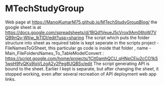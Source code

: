 # MTechStudyGroup
Web page at https://ManojKumarM75.github.io/MTechStudyGroupBlog/
the google sheet is at https://docs.google.com/spreadsheets/d/1BQd1VeueJ5cVrox9Am06toW7VQB9nQv-Wtjw_IkTIDI/edit?usp=sharing
The script which puts the folder structure into sheet as required table is kept seperate in the scripts project - FileNamesToGSheet, this particular gs code is inside that folder , name -Main_FileFoldersNames_To_TableModelConvert   : https://script.google.com/home/projects/1Cit0amhQCU_qHNpCEju2cCO1kS1wpH9fvQKs9lqVLzgA2y2Peg8UQBSy/edit
The script generating API is bound to the sheet. Earlier I kept is separate, but after changing the sheet, it stopped working, even after several recreation of API deployment web app links.
